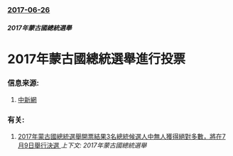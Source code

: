 ### [2017-06-26](/zh/news/2017/06/26/index.md)

##### 2017年蒙古國總統選舉
# 2017年蒙古國總統選舉進行投票 




### 信息来源:

1. [中新網](http://www.chinanews.com/gj/2017/06-26/8261451.shtml)

### 有关:

1. [2017年蒙古國總統選舉開票結果3名總統候選人中無人獲得絕對多數，將在7月9日舉行決選 ](/zh/news/2017/06/27/2017年蒙古國總統選舉開票結果3名總統候選人中無人獲得絕對多數-將在7月9日舉行決選.md) _上下文: 2017年蒙古國總統選舉_
